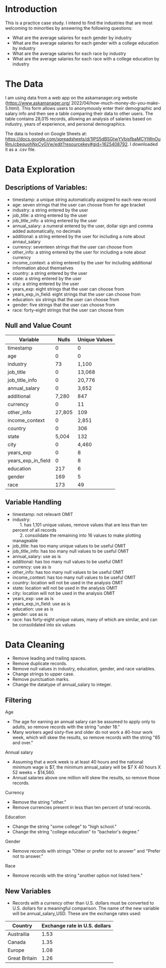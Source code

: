 # Introduction
This is a practice case study. I intend to find the industries that are most welcoming to minorities by answering the following questions:
- What are the average salaries for each gender by industry
- What are the average salaries for each gender with a college education by industry 
- What are the average salaries for each race by industry
- What are the average salaries for each race with a college education by industry 


# The Data
I am using data from a web app on the askamanager.org website (https://www.askamanager.org/ 2022/04/how-much-money-do-you-make-5.html). This form allows users to anonymously enter their demographic and salary info and then see a table comparing their data to other users. The table contains 28,015 records, allowing an analysis of salaries based on industry, years of experience, and personal demographics.

The data is hosted on Google Sheets at: https://docs.google.com/spreadsheets/d/1IPS5dBSGtwYVbjsfbaMCYIWnOuRmJcbequohNxCyGVw/edit?resourcekey#gid=1625408792. I downloaded it as a .csv file.


# Data Exploration
## Descriptions of Variables:
- timestamp: a unique string automatically assigned to each new record
- age: seven strings that the user can choose from for age bracket
- industry: a string entered by the user
- job_title: a string entered by the user
- job_title_info: a string entered by the user
- annual_salary: a numeral entered by the user, dollar sign and comma added automatically, no decimals
- additional: a string entered by the user for including a note about annaul_salary
- currency: seventeen strings that the user can choose from 
- other_info: a string entered by the user for including a note about currency
- income_context: a string entered by the user for including additional information about themselves
- country: a string entered by the user
- state: a string entered by the user
- city: a string entered by the user
- years_exp: eight strings that the user can choose from
- years_exp_in_field: eight strings that the user can choose from
- education: six strings that the user can choose from
- gender: five strings that the user can choose from
- race: forty-eight strings that the user can choose from

## Null and Value Count
| Variable           | Nulls  | Unique Values |
| ------------------ | ------ | ------------- |
| timestamp          | 0      | 0             |
| age                | 0      | 0             |
| industry           | 73     | 1,100         |
| job_title          | 0      | 13,068        |
| job_title_info     | 0      | 20,776        |
| annual_salary      | 0      | 3,652         |
| additional         | 7,280  | 847           |
| currency           | 0      | 11            |
| other_info         | 27,805 | 109           |
| income_context     | 0      | 2,851         |
| country            | 0      | 306           |
| state              | 5,004  | 132           |
| city               | 0      | 4,460         |
| years_exp          | 0      | 8             |
| years_exp_in_field | 0      | 8             |
| education          | 217    | 6             |
| gender             | 169    | 5             |
| race               | 173    | 49            |

## Variable Handling
- timestamp: not relevant OMIT
- industry:   
&nbsp;&nbsp;&nbsp;&nbsp;&nbsp;&nbsp;1. has 1,101 unique values, remove values that are less than ten percent of all records  
&nbsp;&nbsp;&nbsp;&nbsp;&nbsp;&nbsp;2. consolidate the remaining into 16 values to make plotting manageable
- job_title: has too many unique values to be useful OMIT
- job_title_info: has too many null values to be useful OMIT
- annual_salary: use as is
- additional: has too many null values to be useful OMIT
- currency: use as is
- other_info: has too many null values to be useful OMIT
- income_context: has too many null values to be useful OMIT
- country: location will not be used in the analysis OMIT
- state: location will not be used in the analysis OMIT
- city: location will not be used in the analysis OMIT
- years_exp: use as is
- years_exp_in_field:  use as is
- education:  use as is
- gender:  use as is
- race: has forty-eight unique values, many of which are similar, and can be consolidated into six values

# Data Cleaning
- Remove leading and trailing spaces.
- Remove duplicate records.
- Remove null values in industry, education, gender, and race variables.
- Change strings to upper case.
- Remove punctuation marks.
- Change the datatype of annual_salary to integer.

## Filtering
Age  
- The age for earning an annual salary can be assumed to apply only to adults, so remove records with the string "under 18."
- Many workers aged sixty-five and older do not work a 40-hour work week, which will skew the results, so remove records with the string "65 and over."

Annual salary  
- Assuming that a work week is at least 40 hours and the national minimum wage is $7, the minimum annual_salary will be  $7 X 40 hours X 52 weeks = $14,560.
- Annual salaries above one million will skew the results, so remove those records.

Currency
- Remove the string "other."
- Remove currencies present in less than ten percent of total records.

Education 
- Change the string "some college" to "high school."
- Change the string "college education" to "bachelor's degree."

Gender 
- Remove records with strings "Other or prefer not to answer" and "Prefer not to answer."

Race 
- Remove records with the string "another option not listed here."


## New Variables
- Records with a currency other than U.S. dollars must be converted to U.S. dollars for a meaningful comparison. The name of the new variable will be annual_salary_USD. These are the exchange rates used:

| Country       | Exchange rate in U.S. dollars |
| ------------- | ----------------------------- |
| Austrailia    | 1.53                          |
| Canada        | 1.35                          |
| Europe        | 1.08                          |
| Great Britain | 1.26                          |
